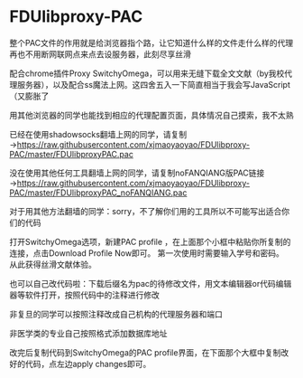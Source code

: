# FDUlibproxy-PAC
整个PAC文件的作用就是给浏览器指个路，让它知道什么样的文件走什么样的代理
再也不用断网联网点来点去设服务器，此刻尽享丝滑

配合chrome插件Proxy SwitchyOmega，可以用来无缝下载全文文献（by我校代理服务器），以及配合ss魔法上网。这四舍五入一下简直相当于我会写JavaScript（又膨胀了

用其他浏览器的同学也能找到相应的代理配置页面，具体情况自己摸索，我不太熟



已经在使用shadowsocks翻墙上网的同学，请复制→https://raw.githubusercontent.com/xjmaoyaoyao/FDUlibproxy-PAC/master/FDUlibproxyPAC.pac

没在使用其他任何工具翻墙上网的同学，请复制noFANQIANG版PAC链接→https://raw.githubusercontent.com/xjmaoyaoyao/FDUlibproxy-PAC/master/FDUlibproxyPAC_noFANQIANG.pac

对于用其他方法翻墙的同学：sorry，不了解你们用的工具所以不可能写出适合你们的代码

		
打开SwitchyOmega选项，新建PAC profile ，在上面那个小框中粘贴你所复制的连接，点击Download Profile Now即可。
第一次使用时需要输入学号和密码。
从此获得丝滑文献体验。



也可以自己改代码啦：下载后缀名为pac的待修改文件，用文本编辑器or代码编辑器等软件打开，按照代码中的注释进行修改


非复旦的同学可以按照注释改成自己机构的代理服务器和端口

非医学类的专业自己按照格式添加数据库地址


改完后复制代码到SwitchyOmega的PAC profile界面，在下面那个大框中复制改好的代码，点左边apply changes即可。 

